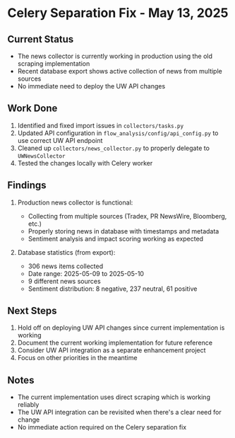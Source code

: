 # Celery Separation Fix - May 13, 2025

## Current Status
- The news collector is currently working in production using the old scraping implementation
- Recent database export shows active collection of news from multiple sources
- No immediate need to deploy the UW API changes

## Work Done
1. Identified and fixed import issues in `collectors/tasks.py`
2. Updated API configuration in `flow_analysis/config/api_config.py` to use correct UW API endpoint
3. Cleaned up `collectors/news_collector.py` to properly delegate to `UWNewsCollector`
4. Tested the changes locally with Celery worker

## Findings
1. Production news collector is functional:
   - Collecting from multiple sources (Tradex, PR NewsWire, Bloomberg, etc.)
   - Properly storing news in database with timestamps and metadata
   - Sentiment analysis and impact scoring working as expected

2. Database statistics (from export):
   - 306 news items collected
   - Date range: 2025-05-09 to 2025-05-10
   - 9 different news sources
   - Sentiment distribution: 8 negative, 237 neutral, 61 positive

## Next Steps
1. Hold off on deploying UW API changes since current implementation is working
2. Document the current working implementation for future reference
3. Consider UW API integration as a separate enhancement project
4. Focus on other priorities in the meantime

## Notes
- The current implementation uses direct scraping which is working reliably
- The UW API integration can be revisited when there's a clear need for change
- No immediate action required on the Celery separation fix 